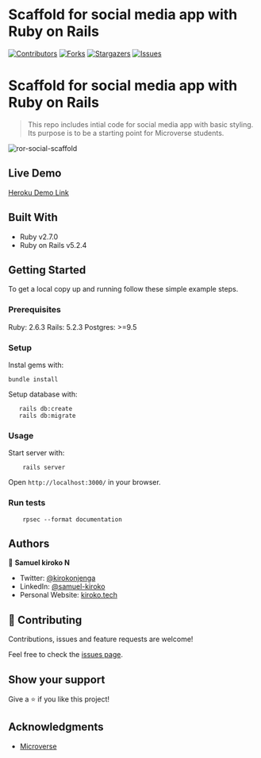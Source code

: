 # Scaffold for social media app with Ruby on Rails

[![Contributors][contributors-shield]][contributors-url]
[![Forks][forks-shield]][forks-url]
[![Stargazers][stars-shield]][stars-url]
[![Issues][issues-shield]][issues-url]

# Scaffold for social media app with Ruby on Rails

> This repo includes intial code for social media app with basic styling. Its purpose is to be a starting point for Microverse students.

![ror-social-scaffold](https://user-images.githubusercontent.com/49276315/82429659-95f23980-9a8c-11ea-985e-1989fc0c6520.png)

## Live Demo

[Heroku Demo Link](https://sam-stay-in-touch.herokuapp.com/)

## Built With

- Ruby v2.7.0
- Ruby on Rails v5.2.4

## Getting Started

To get a local copy up and running follow these simple example steps.

### Prerequisites

Ruby: 2.6.3
Rails: 5.2.3
Postgres: >=9.5

### Setup

Instal gems with:

```
bundle install
```

Setup database with:

```
   rails db:create
   rails db:migrate
```

### Usage

Start server with:

```
    rails server
```

Open `http://localhost:3000/` in your browser.

### Run tests

```
    rpsec --format documentation
```

## Authors

👤 **Samuel kiroko N**

- Twitter: [@kirokonjenga](https://twitter.com/kirokonjenga)
- LinkedIn: [@samuel-kiroko](https://www.linkedin.com/in/samuel-kiroko/)
- Personal Website: [kiroko.tech](https://www.kiroko.tech/)

## 🤝 Contributing

Contributions, issues and feature requests are welcome!

Feel free to check the [issues page](issues/).

## Show your support

Give a ⭐️ if you like this project!

## Acknowledgments

- [Microverse](https://microverse.org)

[contributors-shield]: https://img.shields.io/github/contributors/Samkiroko/Stay-in-touch.svg?style=flat-square
[contributors-url]: https://github.com/Samkiroko/Stay-in-touch/graphs/contributors
[forks-shield]: https://img.shields.io/github/forks/Samkiroko/Stay-in-touch
[forks-url]: https://github.com/Samkiroko/Stay-in-touch/network/members
[stars-shield]: https://img.shields.io/github/stars/Samkiroko/Stay-in-touch
[stars-url]: https://github.com/Samkiroko/Stay-in-touch/stargazers
[issues-shield]: https://img.shields.io/github/issues/Samkiroko/Stay-in-touch
[issues-url]: https://github.com/Samkiroko/Stay-in-touch/issues
[license-shield]: https://img.shields.io/github/license/Samkiroko/Stay-in-touch
